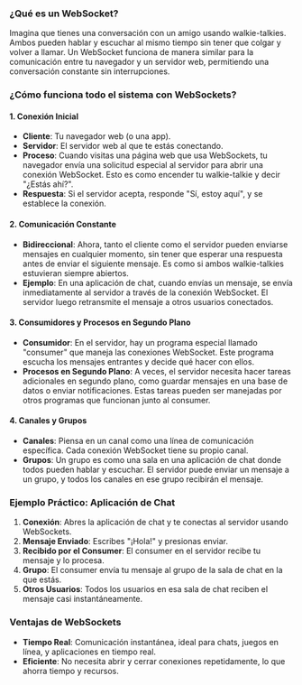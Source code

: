 
### ¿Qué es un WebSocket?

Imagina que tienes una conversación con un amigo usando walkie-talkies. Ambos pueden hablar y escuchar al mismo tiempo sin tener que colgar y volver a llamar. Un WebSocket funciona de manera similar para la comunicación entre tu navegador y un servidor web, permitiendo una conversación constante sin interrupciones.

### ¿Cómo funciona todo el sistema con WebSockets?

#### 1. **Conexión Inicial**
- **Cliente**: Tu navegador web (o una app).
- **Servidor**: El servidor web al que te estás conectando.
- **Proceso**: Cuando visitas una página web que usa WebSockets, tu navegador envía una solicitud especial al servidor para abrir una conexión WebSocket. Esto es como encender tu walkie-talkie y decir "¿Estás ahí?".
- **Respuesta**: Si el servidor acepta, responde "Sí, estoy aquí", y se establece la conexión.

#### 2. **Comunicación Constante**
- **Bidireccional**: Ahora, tanto el cliente como el servidor pueden enviarse mensajes en cualquier momento, sin tener que esperar una respuesta antes de enviar el siguiente mensaje. Es como si ambos walkie-talkies estuvieran siempre abiertos.
- **Ejemplo**: En una aplicación de chat, cuando envías un mensaje, se envía inmediatamente al servidor a través de la conexión WebSocket. El servidor luego retransmite el mensaje a otros usuarios conectados.

#### 3. **Consumidores y Procesos en Segundo Plano**
- **Consumidor**: En el servidor, hay un programa especial llamado "consumer" que maneja las conexiones WebSocket. Este programa escucha los mensajes entrantes y decide qué hacer con ellos.
- **Procesos en Segundo Plano**: A veces, el servidor necesita hacer tareas adicionales en segundo plano, como guardar mensajes en una base de datos o enviar notificaciones. Estas tareas pueden ser manejadas por otros programas que funcionan junto al consumer.

#### 4. **Canales y Grupos**
- **Canales**: Piensa en un canal como una línea de comunicación específica. Cada conexión WebSocket tiene su propio canal.
- **Grupos**: Un grupo es como una sala en una aplicación de chat donde todos pueden hablar y escuchar. El servidor puede enviar un mensaje a un grupo, y todos los canales en ese grupo recibirán el mensaje.

### Ejemplo Práctico: Aplicación de Chat

1. **Conexión**: Abres la aplicación de chat y te conectas al servidor usando WebSockets.
2. **Mensaje Enviado**: Escribes "¡Hola!" y presionas enviar.
3. **Recibido por el Consumer**: El consumer en el servidor recibe tu mensaje y lo procesa.
4. **Grupo**: El consumer envía tu mensaje al grupo de la sala de chat en la que estás.
5. **Otros Usuarios**: Todos los usuarios en esa sala de chat reciben el mensaje casi instantáneamente.

### Ventajas de WebSockets

- **Tiempo Real**: Comunicación instantánea, ideal para chats, juegos en línea, y aplicaciones en tiempo real.
- **Eficiente**: No necesita abrir y cerrar conexiones repetidamente, lo que ahorra tiempo y recursos.
